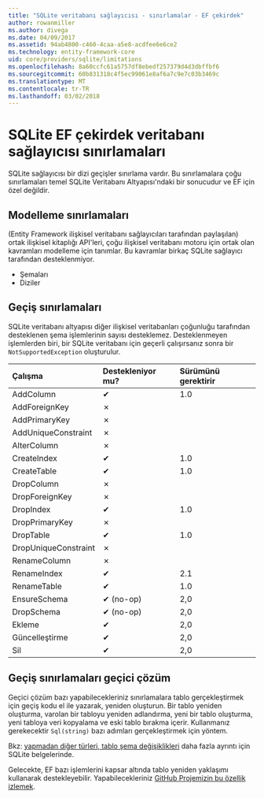 ```yaml
---
title: "SQLite veritabanı sağlayıcısı - sınırlamalar - EF çekirdek"
author: rowanmiller
ms.author: divega
ms.date: 04/09/2017
ms.assetid: 94ab4800-c460-4caa-a5e8-acdfee6e6ce2
ms.technology: entity-framework-core
uid: core/providers/sqlite/limitations
ms.openlocfilehash: 8a60ccfc61a5757df8ebedf257379d4d3dbffbf6
ms.sourcegitcommit: 60b831318c4f5ec99061e8af6a7c9e7c03b3469c
ms.translationtype: MT
ms.contentlocale: tr-TR
ms.lasthandoff: 03/02/2018
---
```

# <a name="sqlite-ef-core-database-provider-limitations"></a>SQLite EF çekirdek veritabanı sağlayıcısı sınırlamaları

SQLite sağlayıcısı bir dizi geçişler sınırlama vardır. Bu sınırlamalara çoğu sınırlamaları temel SQLite Veritabanı Altyapısı'ndaki bir sonucudur ve EF için özel değildir.

## <a name="modeling-limitations"></a>Modelleme sınırlamaları

(Entity Framework ilişkisel veritabanı sağlayıcıları tarafından paylaşılan) ortak ilişkisel kitaplığı API'leri, çoğu ilişkisel veritabanı motoru için ortak olan kavramları modelleme için tanımlar. Bu kavramlar birkaç SQLite sağlayıcı tarafından desteklenmiyor.

* Şemaları
* Diziler

## <a name="migrations-limitations"></a>Geçiş sınırlamaları

SQLite veritabanı altyapısı diğer ilişkisel veritabanları çoğunluğu tarafından desteklenen şema işlemlerinin sayısı desteklemez. Desteklenmeyen işlemlerden biri, bir SQLite veritabanı için geçerli çalışırsanız sonra bir `NotSupportedException` oluşturulur.

| Çalışma            | Destekleniyor mu? | Sürümünü gerektirir |
|:---------------------|:-----------|:-----------------|
| AddColumn            | ✔          | 1.0              |
| AddForeignKey        | ✗          |                  |
| AddPrimaryKey        | ✗          |                  |
| AddUniqueConstraint  | ✗          |                  |
| AlterColumn          | ✗          |                  |
| CreateIndex          | ✔          | 1.0              |
| CreateTable          | ✔          | 1.0              |
| DropColumn           | ✗          |                  |
| DropForeignKey       | ✗          |                  |
| DropIndex            | ✔          | 1.0              |
| DropPrimaryKey       | ✗          |                  |
| DropTable            | ✔          | 1.0              |
| DropUniqueConstraint | ✗          |                  |
| RenameColumn         | ✗          |                  |
| RenameIndex          | ✔          | 2.1              |
| RenameTable          | ✔          | 1.0              |
| EnsureSchema         | ✔ (no-op)  | 2,0              |
| DropSchema           | ✔ (no-op)  | 2,0              |
| Ekleme               | ✔          | 2,0              |
| Güncelleştirme               | ✔          | 2,0              |
| Sil               | ✔          | 2,0              |

## <a name="migrations-limitations-workaround"></a>Geçiş sınırlamaları geçici çözüm

Geçici çözüm bazı yapabilecekleriniz sınırlamalara tablo gerçekleştirmek için geçiş kodu el ile yazarak, yeniden oluşturun. Bir tablo yeniden oluşturma, varolan bir tabloyu yeniden adlandırma, yeni bir tablo oluşturma, yeni tabloya veri kopyalama ve eski tablo bırakma içerir. Kullanmanız gerekecektir `Sql(string)` bazı adımları gerçekleştirmek için yöntem.

Bkz: [yapmadan diğer türleri, tablo şema değişiklikleri](http://sqlite.org/lang_altertable.html#otheralter) daha fazla ayrıntı için SQLite belgelerinde.

Gelecekte, EF bazı işlemlerini kapsar altında tablo yeniden yaklaşımı kullanarak destekleyebilir. Yapabilecekleriniz [GitHub Projemizin bu özellik izlemek](https://github.com/aspnet/EntityFrameworkCore/issues/329).
